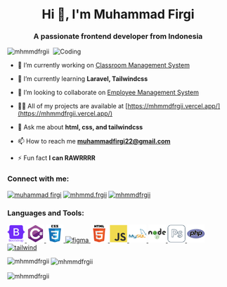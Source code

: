 <h1 align="center">Hi 👋, I'm Muhammad Firgi</h1>
<h3 align="center">A passionate frontend developer from Indonesia</h3>
<img align="right" alt="Coding" width="400" src="https://cdn.dribbble.com/users/1162077/screenshots/3848914/programmer.gif">

<p align="left"> <img src="https://komarev.com/ghpvc/?username=mhmmdfrgii&label=Profile%20views&color=0e75b6&style=flat" alt="mhmmdfrgii" /> </p>

- 🔭 I’m currently working on [Classroom Management System](https://github.com/MhmmdFrgii/classroom-management-system.git)

- 🌱 I’m currently learning **Laravel, Tailwindcss**

- 👯 I’m looking to collaborate on [Employee Management System](https://github.com/MhmmdFrgii/employee-management-system.git)

- 👨‍💻 All of my projects are available at [https://mhmmdfrgii.vercel.app/](https://mhmmdfrgii.vercel.app/)

- 💬 Ask me about **html, css, and tailwindcss**

- 📫 How to reach me **muhammadfirgi22@gmail.com**

- ⚡ Fun fact **I can RAWRRRR**

<h3 align="left">Connect with me:</h3>
<p align="left">
<a href="https://fb.com/muhammad firgi" target="blank"><img align="center" src="https://raw.githubusercontent.com/rahuldkjain/github-profile-readme-generator/master/src/images/icons/Social/facebook.svg" alt="muhammad firgi" height="30" width="40" /></a>
<a href="https://instagram.com/mhmmd.frgii" target="blank"><img align="center" src="https://raw.githubusercontent.com/rahuldkjain/github-profile-readme-generator/master/src/images/icons/Social/instagram.svg" alt="mhmmd.frgii" height="30" width="40" /></a>
<a href="https://www.youtube.com/c/mhmmdfrgii" target="blank"><img align="center" src="https://raw.githubusercontent.com/rahuldkjain/github-profile-readme-generator/master/src/images/icons/Social/youtube.svg" alt="mhmmdfrgii" height="30" width="40" /></a>
</p>

<h3 align="left">Languages and Tools:</h3>
<p align="left"> <a href="https://getbootstrap.com" target="_blank" rel="noreferrer"> <img src="https://raw.githubusercontent.com/devicons/devicon/master/icons/bootstrap/bootstrap-plain-wordmark.svg" alt="bootstrap" width="40" height="40"/> </a> <a href="https://www.w3schools.com/cs/" target="_blank" rel="noreferrer"> <img src="https://raw.githubusercontent.com/devicons/devicon/master/icons/csharp/csharp-original.svg" alt="csharp" width="40" height="40"/> </a> <a href="https://www.w3schools.com/css/" target="_blank" rel="noreferrer"> <img src="https://raw.githubusercontent.com/devicons/devicon/master/icons/css3/css3-original-wordmark.svg" alt="css3" width="40" height="40"/> </a> <a href="https://www.figma.com/" target="_blank" rel="noreferrer"> <img src="https://www.vectorlogo.zone/logos/figma/figma-icon.svg" alt="figma" width="40" height="40"/> </a> <a href="https://www.w3.org/html/" target="_blank" rel="noreferrer"> <img src="https://raw.githubusercontent.com/devicons/devicon/master/icons/html5/html5-original-wordmark.svg" alt="html5" width="40" height="40"/> </a> <a href="https://developer.mozilla.org/en-US/docs/Web/JavaScript" target="_blank" rel="noreferrer"> <img src="https://raw.githubusercontent.com/devicons/devicon/master/icons/javascript/javascript-original.svg" alt="javascript" width="40" height="40"/> </a> <a href="https://www.mysql.com/" target="_blank" rel="noreferrer"> <img src="https://raw.githubusercontent.com/devicons/devicon/master/icons/mysql/mysql-original-wordmark.svg" alt="mysql" width="40" height="40"/> </a> <a href="https://nodejs.org" target="_blank" rel="noreferrer"> <img src="https://raw.githubusercontent.com/devicons/devicon/master/icons/nodejs/nodejs-original-wordmark.svg" alt="nodejs" width="40" height="40"/> </a> <a href="https://www.photoshop.com/en" target="_blank" rel="noreferrer"> <img src="https://raw.githubusercontent.com/devicons/devicon/master/icons/photoshop/photoshop-line.svg" alt="photoshop" width="40" height="40"/> </a> <a href="https://www.php.net" target="_blank" rel="noreferrer"> <img src="https://raw.githubusercontent.com/devicons/devicon/master/icons/php/php-original.svg" alt="php" width="40" height="40"/> </a> <a href="https://tailwindcss.com/" target="_blank" rel="noreferrer"> <img src="https://www.vectorlogo.zone/logos/tailwindcss/tailwindcss-icon.svg" alt="tailwind" width="40" height="40"/> </a> </p>

<p><img align="left" src="https://github-readme-stats.vercel.app/api/top-langs?username=mhmmdfrgii&show_icons=true&locale=en&layout=compact" alt="mhmmdfrgii" /></p>

<p>&nbsp;<img align="center" src="https://github-readme-stats.vercel.app/api?username=mhmmdfrgii&show_icons=true&locale=en" alt="mhmmdfrgii" /></p>

<p><img align="center" src="https://github-readme-streak-stats.herokuapp.com/?user=mhmmdfrgii&" alt="mhmmdfrgii" /></p>

